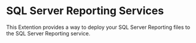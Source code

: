 # SQL Server Reporting Services

This Extention provides a way to deploy your SQL Server Reporting files to the SQL Server Reporting service.
